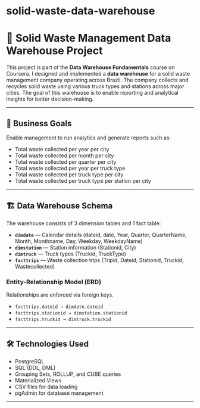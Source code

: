# solid-waste-data-warehouse
# 🧱 Solid Waste Management Data Warehouse Project

This project is part of the **Data Warehouse Fundamentals** course on Coursera. I designed and implemented a **data warehouse** for a solid waste management company operating across Brazil. The company collects and recycles solid waste using various truck types and stations across major cities. The goal of this warehouse is to enable reporting and analytical insights for better decision-making.

---

## 🧠 Business Goals

Enable management to run analytics and generate reports such as:

- Total waste collected per year per city
- Total waste collected per month per city
- Total waste collected per quarter per city
- Total waste collected per year per truck type
- Total waste collected per truck type per city
- Total waste collected per truck type per station per city

---

## 🏗️ Data Warehouse Schema

The warehouse consists of 3 dimension tables and 1 fact table:

- **`dimdate`** — Calendar details (dateid, date, Year, Quarter, QuarterName, Month, Monthname, Day, Weekday, WeekdayName)
- **`dimstation`** — Station information (Stationid, City)
- **`dimtruck`** — Truck types (Truckid, TruckType)
- **`facttrips`** — Waste collection trips (Tripid, Dateid, Stationid, Truckid, Wastecollected)

### Entity-Relationship Model (ERD)
Relationships are enforced via foreign keys.

- `facttrips.dateid → dimdate.dateid`
- `facttrips.stationid → dimstation.stationid`
- `facttrips.truckid → dimtruck.truckid`

---

## 🛠️ Technologies Used

- PostgreSQL
- SQL (DDL, DML)
- Grouping Sets, ROLLUP, and CUBE queries
- Materialized Views
- CSV files for data loading
- pgAdmin for database management

---
